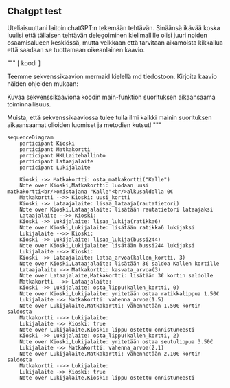 ## Chatgpt test
Uteliaisuuttani laitoin chatGPT:n tekemään tehtävän. Sinäänsä ikävää koska luulisi että tällaisen tehtävän delegoiminen kielimallille olisi juuri noiden osaamisalueen keskiössä, mutta veikkaan että tarvitaan aikamoista kikkailua että saadaan se tuottamaan oikeanlainen kaavio. 

"""
[ koodi ]

Teemme sekvenssikaavion mermaid kielellä md tiedostoon. Kirjoita kaavio näiden ohjeiden mukaan:

Kuvaa sekvenssikaaviona koodin main-funktion suorituksen aikaansaama toiminnallisuus.

Muista, että sekvenssikaaviossa tulee tulla ilmi kaikki mainin suorituksen aikaansaamat olioiden luomiset ja metodien kutsut!
"""


```mermaid
sequenceDiagram
    participant Kioski
    participant Matkakortti
    participant HKLLaitehallinto
    participant Lataajalaite
    participant Lukijalaite

    Kioski ->> Matkakortti: osta_matkakortti("Kalle")
    Note over Kioski,Matkakortti: luodaan uusi matkakortti<br/>omistajana "Kalle"<br/>alkusaldolla 0€
    Matkakortti -->> Kioski: uusi_kortti
    Kioski ->> Lataajalaite: lisaa_lataaja(rautatietori)
    Note over Kioski,Lataajalaite: lisätään rautatietori lataajaksi
    Lataajalaite -->> Kioski: 
    Kioski ->> Lukijalaite: lisaa_lukija(ratikka6)
    Note over Kioski,Lukijalaite: lisätään ratikka6 lukijaksi
    Lukijalaite -->> Kioski: 
    Kioski ->> Lukijalaite: lisaa_lukija(bussi244)
    Note over Kioski,Lukijalaite: lisätään bussi244 lukijaksi
    Lukijalaite -->> Kioski: 
    Kioski ->> Lataajalaite: lataa_arvoa(kallen_kortti, 3)
    Note over Kioski,Lataajalaite: lisätään 3€ saldoa Kallen kortille
    Lataajalaite ->> Matkakortti: kasvata_arvoa(3)
    Note over Lataajalaite,Matkakortti: lisätään 3€ kortin saldolle
    Matkakortti -->> Lataajalaite: 
    Kioski ->> Lukijalaite: osta_lippu(kallen_kortti, 0)
    Note over Kioski,Lukijalaite: yritetään ostaa ratikkalippua 1.50€
    Lukijalaite ->> Matkakortti: vahenna_arvoa(1.5)
    Note over Lukijalaite,Matkakortti: vähennetään 1.50€ kortin saldosta
    Matkakortti -->> Lukijalaite: 
    Lukijalaite ->> Kioski: true
    Note over Lukijalaite,Kioski: lippu ostettu onnistuneesti
    Kioski ->> Lukijalaite: osta_lippu(kallen_kortti, 2)
    Note over Kioski,Lukijalaite: yritetään ostaa seutulippua 3.50€
    Lukijalaite ->> Matkakortti: vahenna_arvoa(2.1)
    Note over Lukijalaite,Matkakortti: vähennetään 2.10€ kortin saldosta
    Matkakortti -->> Lukijalaite: 
    Lukijalaite ->> Kioski: true
    Note over Lukijalaite,Kioski: lippu ostettu onnistuneesti
```
